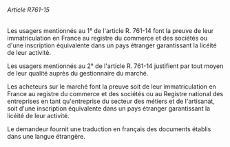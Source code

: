 ###### Article R761-15

Les usagers mentionnés au 1° de l'article R. 761-14 font la preuve de leur immatriculation en France au registre du commerce et des sociétés ou d'une inscription équivalente dans un pays étranger garantissant la licéité de leur activité.

Les usagers mentionnés au 2° de l'article R. 761-14 justifient par tout moyen de leur qualité auprès du gestionnaire du marché.

Les acheteurs sur le marché font la preuve soit de leur immatriculation en France au registre du commerce et des sociétés ou au Registre national des entreprises en tant qu'entreprise du secteur des métiers et de l'artisanat, soit d'une inscription équivalente dans un pays étranger garantissant la licéité de leur activité.

Le demandeur fournit une traduction en français des documents établis dans une langue étrangère.

